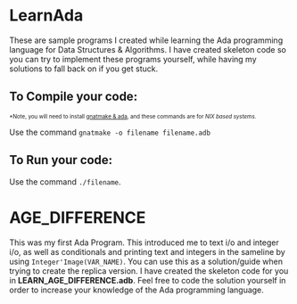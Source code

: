 # LearnAda
These are sample programs I created while learning the Ada programming language for Data Structures & Algorithms. I have created skeleton code so you can try to implement these programs yourself, while having my solutions to fall back on if you get stuck.

To Compile your code:
-
<sub><sup>*Note, you will need to install [gnatmake & ada](http://libre.adacore.com/), and these commands are for *NIX based systems.*</sub></sup>

Use the command `gnatmake -o filename filename.adb`

To Run your code:
-
Use the command `./filename`.



AGE_DIFFERENCE
=
This was my first Ada Program. This introduced me to text i/o and integer i/o, as well as conditionals and printing text and integers in the sameline by using `Integer'Image(VAR_NAME)`. You can use this as a solution/guide when trying to create the replica version. I have created the skeleton code for you in **LEARN_AGE_DIFFERENCE.adb**. Feel free to code the solution yourself in order to increase your knowledge of the Ada programming language.

